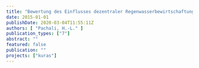 ```yaml
---
title: "Bewertung des Einflusses dezentraler Regenwasserbewirtschaftungsmaßnahmen auf das Grundwasser anhand ausgewählter Indikatoren"
date: 2015-01-01
publishDate: 2020-03-04T11:55:11Z
authors: [ "Pachali, H.-L." ]
publication_types: ["7"]
abstract: ""
featured: false
publication: ""
projects: ["kuras"]
---
```


